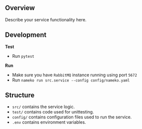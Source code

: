 ## Overview

Describe your service functionality here.

## Development

**Test**

- Run `pytest`

**Run**

- Make sure you have `RabbitMQ` instance running using port `5672`
- Run `nameko run src.service --config config/nameko.yaml`

## Structure

- `src/` contains the service logic.
- `test/` contains code used for unittesting.
- `config/` contains configuration files used to run the service.
- `.env` contains environment variables.
